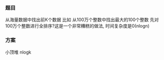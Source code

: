 ### 题目

从海量数据中找出前K个数据
比如
从100万个整数中找出最大的100个整数
先对100万个整数进行全排序?这是一个非常糟糕的做法, 时间复杂度是0(nlogn)



### 方案

小顶堆  nlogk

